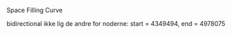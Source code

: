 Space Filling Curve





bidirectional ikke lig de andre for noderne:
start = 4349494, end = 4978075
